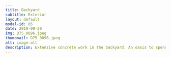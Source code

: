 ```yaml
---
title: Backyard
subtitle: Exterior
layout: default
modal-id: 05
date: 2019-09-20
img: D75_0096.jpeg
thumbnail: D75_0096.jpeg
alt: image-alt
description: Extensive concrete work in the backyard. An oasis to spend time with the family.
---
```

